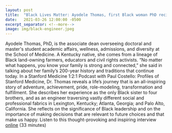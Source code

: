 ```yaml
---
layout: post
title:  "Black Lives Matter: Ayodele Thomas, first Black woman PhD recipient in electrical engineering at Stanford"
date:   2021-03-26 12:00:00 -0500
excerpt_separator: <!--more-->
image: img/black-engineer.jpeg
---
```

Ayodele Thomas, PhD, is the associate dean overseeing doctoral and master's student academic affairs, wellness, admissions, and diversity at the School of Medicine. A Kentucky native, she comes from a <!--more--> lineage of Black land-owning farmers, educators and civil rights activists. “No matter what happens, you know your family is strong and connected,” she said in talking about her family’s 200-year history and traditions that continue today. In a Stanford Medicine 1:2:1 Podcast with Paul Costello: Profiles of Stanford Medicine, Dr. Thomas reveals a life’s journey that is an all-inspiring story of adventure, achievement, pride, role-modeling, transformation and fulfillment. She describes her experience as the only Black sister to four brothers, and as an engineer traversing vastly different social and professional fabrics in Lexington, Kentucky; Atlanta, Georgia; and Palo Alto, California. She reflects on the significance of Black leadership and on the importance of making decisions that are relevant to future choices and that make us happy. Listen to this thought-provoking and inspiring interview [online][online] (33 minutes)

[online]: http://r20.rs6.net/tn.jsp?f=001PtfwORAEn3kxiPFsVro_rseVsdyNDr5QdJz14T28VL8CuRoDvXrf0mU9KKJCsWEqTeASpeswkbnMIVsPVfNNdZ9o2eH-UqJ_cfSYcqo3Q4gxvbxMZ738t-colKEHIBqlSAY_GEdw2TCTPfOqufbNUWihf2Dp720QJSGQmT-qo528vSH9Q_QOd6Na6VmE0EQ9bx_1B_5XvQLHsaIY5S0TTDb2XQA9LRgOU3buOAkhrr6p5vfJBxYwCJ0PxH_zXXIrgxmEytHUY_HGnsg_ZsY_foj9c6TefAduHru690XfmdQ=&c=qcEJcXEBYRXFS1WB6aFFicCX_AVL_MO6C4qTvZELdu0W3ZOaajBVXQ==&ch=hhxlSxu5UFmNrCM-3ZmCE0iHog8QQR3S0eNOgGU-YhFYHQLwLY3bwg==
